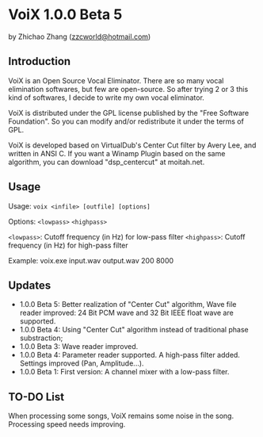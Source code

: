 VoiX 1.0.0 Beta 5
======

by Zhichao Zhang (zzcworld@hotmail.com)

## Introduction

VoiX is an Open Source Vocal Eliminator. There are so many vocal elimination softwares, but few are open-source. So after trying 2 or 3 this kind of softwares, I decide to write my own vocal eliminator.

VoiX is distributed under the GPL license published by the "Free Software Foundation". So you can modify and/or redistribute it under the terms of GPL.

VoiX is developed based on VirtualDub's Center Cut filter by Avery Lee, and written in ANSI C. If you want a Winamp Plugin based on the same algorithm, you can download "dsp_centercut" at moitah.net.

## Usage

Usage: ```voix <infile> [outfile] [options]```

Options: ```<lowpass>``` ```<highpass>```

```<lowpass>```: Cutoff frequency (in Hz) for low-pass filter
```<highpass>```: Cutoff frequency (in Hz) for high-pass filter

Example: voix.exe input.wav output.wav 200 8000

## Updates

* 1.0.0 Beta 5: Better realization of "Center Cut" algorithm, Wave file reader improved: 24 Bit PCM wave and 32 Bit IEEE float wave are supported.
* 1.0.0 Beta 4: Using "Center Cut" algorithm instead of traditional phase substraction;
* 1.0.0 Beta 3: Wave reader improved.
* 1.0.0 Beta 4: Parameter reader supported. A high-pass filter added. Settings improved (Pan, Amplitude...).
* 1.0.0 Beta 1: First version: A channel mixer with a low-pass filter.

## TO-DO List

When processing some songs, VoiX remains some noise in the song. Processing speed needs improving.
